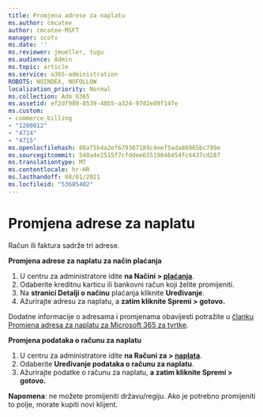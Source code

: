 ```yaml
---
title: Promjena adrese za naplatu
ms.author: cmcatee
author: cmcatee-MSFT
manager: scotv
ms.date: ''
ms.reviewer: jmueller, tugu
ms.audience: Admin
ms.topic: article
ms.service: o365-administration
ROBOTS: NOINDEX, NOFOLLOW
localization_priority: Normal
ms.collection: Adm_O365
ms.assetid: ef2df989-8539-48b5-a324-97d2e09f14fe
ms.custom:
- commerce_billing
- "1200012"
- "4714"
- "4715"
ms.openlocfilehash: 88af5b4a2ef679307189c4eef5ada86965bc799e
ms.sourcegitcommit: 540a4e2515f7cfddee65519046454fc4437cd287
ms.translationtype: MT
ms.contentlocale: hr-HR
ms.lasthandoff: 08/01/2021
ms.locfileid: "53685402"
---
```

# <a name="change-your-billing-address"></a>Promjena adrese za naplatu

Račun ili faktura sadrže tri adrese.

**Promjena adrese za naplatu za način plaćanja**

1. U centru za administratore idite **na Načini > [plaćanja](https://go.microsoft.com/fwlink/p/?linkid=2018806)**.
2. Odaberite kreditnu karticu ili bankovni račun koji želite promijeniti.
3. Na **stranici Detalji o načinu** plaćanja kliknite **Uređivanje**.
4. Ažurirajte adresu za naplatu, a **zatim kliknite Spremi > gotovo.**

Dodatne informacije o adresama i promjenama obavijesti potražite u [članku Promjena adresa za naplatu za Microsoft 365 za tvrtke](/microsoft-365/commerce/billing-and-payments/change-your-billing-addresses).

**Promjena podataka o računu za naplatu**

1. U centru za administratore idite **na Računi za > [naplata](https://admin.microsoft.com/Adminportal/Home?source=applauncher#/BillingAccounts/billing-accounts)**.
2. Odaberite **Uređivanje podataka o računu za naplatu**.
3. Ažurirajte podatke o računu za naplatu, **a zatim kliknite Spremi > gotovo.**

**Napomena**: ne možete promijeniti državu/regiju. Ako je potrebno promijeniti to polje, morate kupiti novi klijent.
